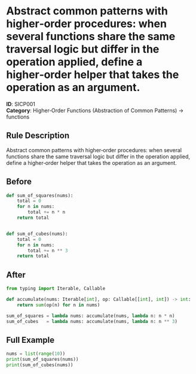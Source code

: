 # Abstract common patterns with higher‑order procedures: when several functions share the same traversal logic but differ in the operation applied, define a higher‑order helper that takes the operation as an argument.

**ID**: SICP001  
**Category**: Higher‑Order Functions (Abstraction of Common Patterns) → functions

## Rule Description
Abstract common patterns with higher‑order procedures: when several functions share the same traversal logic but differ in the operation applied, define a higher‑order helper that takes the operation as an argument.

## Before
```python
def sum_of_squares(nums):
    total = 0
    for n in nums:
        total += n * n
    return total


def sum_of_cubes(nums):
    total = 0
    for n in nums:
        total += n ** 3
    return total
```

## After  
```python
from typing import Iterable, Callable

def accumulate(nums: Iterable[int], op: Callable[[int], int]) -> int:
    return sum(op(n) for n in nums)

sum_of_squares = lambda nums: accumulate(nums, lambda n: n * n)
sum_of_cubes   = lambda nums: accumulate(nums, lambda n: n ** 3)
```

## Full Example
```python
nums = list(range(10))
print(sum_of_squares(nums))
print(sum_of_cubes(nums))
```
